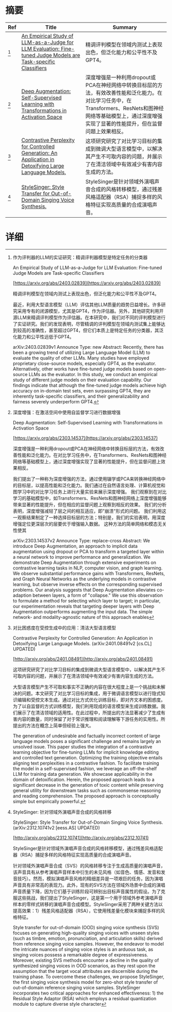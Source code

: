 # 摘要

| Ref | Title | Summary |
| --- | --- | --- |
| [^1] | [An Empirical Study of LLM-as-a-Judge for LLM Evaluation: Fine-tuned Judge Models are Task-specific Classifiers](https://arxiv.org/abs/2403.02839) | 精调评判模型在领域内测试上表现出色，但泛化能力和公平性不及GPT4。 |
| [^2] | [Deep Augmentation: Self-Supervised Learning with Transformations in Activation Space](https://arxiv.org/abs/2303.14537) | 深度增强是一种利用dropout或PCA在神经网络中转换目标层的方法，有效改善性能和泛化能力。在对比学习任务中，在Transformers、ResNets和图神经网络等基础模型上，通过深度增强实现了显著的性能提升，但在监督问题上效果相反。 |
| [^3] | [Contrastive Perplexity for Controlled Generation: An Application in Detoxifying Large Language Models.](http://arxiv.org/abs/2401.08491) | 这项研究研究了对比学习目标的集成到微调大型语言模型中，以解决其产生不可取内容的问题，并展示了在清洁领域中有效减少有害内容生成的方法。 |
| [^4] | [StyleSinger: Style Transfer for Out-of-Domain Singing Voice Synthesis.](http://arxiv.org/abs/2312.10741) | StyleSinger是针对领域外演唱声音合成的风格转移模型，通过残差风格适配器（RSA）捕捉多样的风格特征实现高质量的合成演唱声音。 |

# 详细

[^1]: 作为评判器的LLM的实证研究：精调评判器模型是特定任务的分类器

    An Empirical Study of LLM-as-a-Judge for LLM Evaluation: Fine-tuned Judge Models are Task-specific Classifiers

    [https://arxiv.org/abs/2403.02839](https://arxiv.org/abs/2403.02839)

    精调评判模型在领域内测试上表现出色，但泛化能力和公平性不及GPT4。

    

    最近，利用大型语言模型（LLM）评估其他LLM质量的趋势日益增长。许多研究采用专有的闭源模型，尤其是GPT4，作为评估器。另外，其他研究利用开源LLM来精调评判模型作为评估器。在本研究中，我们对不同的评判模型进行了实证研究。我们的发现表明，尽管精调的评判模型在领域内测试集上能够达到较高的准确性，甚至超过GPT4，但它们本质上是特定任务的分类器，其泛化能力和公平性远低于GPT4。

    arXiv:2403.02839v1 Announce Type: new  Abstract: Recently, there has been a growing trend of utilizing Large Language Model (LLM) to evaluate the quality of other LLMs. Many studies have employed proprietary close-source models, especially GPT4, as the evaluator. Alternatively, other works have fine-tuned judge models based on open-source LLMs as the evaluator. In this study, we conduct an empirical study of different judge models on their evaluation capability. Our findings indicate that although the fine-tuned judge models achieve high accuracy on in-domain test sets, even surpassing GPT4, they are inherently task-specific classifiers, and their generalizability and fairness severely underperform GPT4.
    
[^2]: 深度增强：在激活空间中使用自监督学习进行数据增强

    Deep Augmentation: Self-Supervised Learning with Transformations in Activation Space

    [https://arxiv.org/abs/2303.14537](https://arxiv.org/abs/2303.14537)

    深度增强是一种利用dropout或PCA在神经网络中转换目标层的方法，有效改善性能和泛化能力。在对比学习任务中，在Transformers、ResNets和图神经网络等基础模型上，通过深度增强实现了显著的性能提升，但在监督问题上效果相反。

    

    我们提出了一种称为深度增强的方法，通过使用辍学或PCA来转换神经网络中的目标层，以提高性能和泛化能力。我们通过在自然语言处理、计算机视觉和图学习中的对比学习任务上进行大量实验来展示深度增强。 我们观察到在对比学习的基础模型中，如Transformers、ResNets和图神经网络上深度增强能够带来显著的性能提升，但在相应的监督问题上观察到相反的效果。 我们的分析表明，深度增强减轻了层之间的相互适应，即"崩溃"形式的问题。 我们利用这一观察结果制定了一种选择目标层的方法；特别是，我们的实验表明，用深度增强定位更深层次的层要优于增强输入数据。 这种方法的简单网络和模态无关性使其

    arXiv:2303.14537v2 Announce Type: replace-cross  Abstract: We introduce Deep Augmentation, an approach to implicit data augmentation using dropout or PCA to transform a targeted layer within a neural network to improve performance and generalization. We demonstrate Deep Augmentation through extensive experiments on contrastive learning tasks in NLP, computer vision, and graph learning. We observe substantial performance gains with Transformers, ResNets, and Graph Neural Networks as the underlying models in contrastive learning, but observe inverse effects on the corresponding supervised problems. Our analysis suggests that Deep Augmentation alleviates co-adaption between layers, a form of "collapse." We use this observation to formulate a method for selecting which layer to target; in particular, our experimentation reveals that targeting deeper layers with Deep Augmentation outperforms augmenting the input data. The simple network- and modality-agnostic nature of this approach enables
    
[^3]: 对比困惑度在受控生成中的应用：清洁大型语言模型

    Contrastive Perplexity for Controlled Generation: An Application in Detoxifying Large Language Models. (arXiv:2401.08491v2 [cs.CL] UPDATED)

    [http://arxiv.org/abs/2401.08491](http://arxiv.org/abs/2401.08491)

    这项研究研究了对比学习目标的集成到微调大型语言模型中，以解决其产生不可取内容的问题，并展示了在清洁领域中有效减少有害内容生成的方法。

    

    大型语言模型产生不可取和事实不正确的内容在很大程度上是一个挑战和未解决的问题。本文研究了对比学习目标的集成，用于微调语言模型以进行隐式知识编辑和受控文本生成。通过对比方式优化训练目标，即对齐文本的困惑度。为了以自监督的方式训练模型，我们利用现成的语言模型来生成训练数据。我们展示了在清洁领域的适用性。在此过程中，所提出的方法显著减少了生成有害内容的数量，同时保留了对于常识推理和阅读理解等下游任务的实用性。所提出的方法在概念上简单但经验上强大。

    The generation of undesirable and factually incorrect content of large language models poses a significant challenge and remains largely an unsolved issue. This paper studies the integration of a contrastive learning objective for fine-tuning LLMs for implicit knowledge editing and controlled text generation. Optimizing the training objective entails aligning text perplexities in a contrastive fashion. To facilitate training the model in a self-supervised fashion, we leverage an off-the-shelf LLM for training data generation. We showcase applicability in the domain of detoxification. Herein, the proposed approach leads to a significant decrease in the generation of toxic content while preserving general utility for downstream tasks such as commonsense reasoning and reading comprehension. The proposed approach is conceptually simple but empirically powerful.
    
[^4]: StyleSinger: 针对领域外演唱声音合成的风格转移

    StyleSinger: Style Transfer for Out-of-Domain Singing Voice Synthesis. (arXiv:2312.10741v2 [eess.AS] UPDATED)

    [http://arxiv.org/abs/2312.10741](http://arxiv.org/abs/2312.10741)

    StyleSinger是针对领域外演唱声音合成的风格转移模型，通过残差风格适配器（RSA）捕捉多样的风格特征实现高质量的合成演唱声音。

    

    针对领域外演唱声音合成（SVS）的风格转移专注于生成高质量的演唱声音，该声音具有从参考演唱声音样本中衍生的未见风格（如音色、情感、发音和发音技巧）。然而，模拟演唱声音风格的精细差异是一项艰巨的任务，因为演唱声音具有非常高的表现力。此外，现有的SVS方法在领域外场景中合成的演唱声音质量下降，因为它们基于训练阶段可辨别出目标声音属性的假设。为了克服这些挑战，我们提出了StyleSinger，这是第一个用于领域外参考演唱声音样本的零样式转移的演唱声音合成模型。StyleSinger采用了两种关键方法以提高效果：1）残差风格适配器（RSA），它使用残差量化模块来捕捉多样的风格特征。

    Style transfer for out-of-domain (OOD) singing voice synthesis (SVS) focuses on generating high-quality singing voices with unseen styles (such as timbre, emotion, pronunciation, and articulation skills) derived from reference singing voice samples. However, the endeavor to model the intricate nuances of singing voice styles is an arduous task, as singing voices possess a remarkable degree of expressiveness. Moreover, existing SVS methods encounter a decline in the quality of synthesized singing voices in OOD scenarios, as they rest upon the assumption that the target vocal attributes are discernible during the training phase. To overcome these challenges, we propose StyleSinger, the first singing voice synthesis model for zero-shot style transfer of out-of-domain reference singing voice samples. StyleSinger incorporates two critical approaches for enhanced effectiveness: 1) the Residual Style Adaptor (RSA) which employs a residual quantization module to capture diverse style character
    


